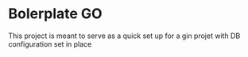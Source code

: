 # Bolerplate GO

This project is meant to serve as a quick set up for a gin projet with DB configuration set in place

